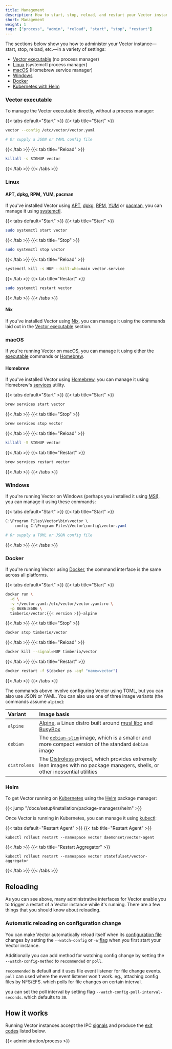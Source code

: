 ```yaml
---
title: Management
description: How to start, stop, reload, and restart your Vector instance
short: Management
weight: 1
tags: ["process", "admin", "reload", "start", "stop", "restart"]
---
```


The sections below show you how to administer your Vector instance—start, stop, reload, etc.—in a variety of settings:

* [Vector executable](#vector-executable) (no process manager)
* [Linux](#linux) (systemctl process manager)
* [macOS](#macos) (Homebrew service manager)
* [Windows](#windows)
* [Docker](#docker)
* [Kubernetes with Helm](#helm)

### Vector executable

To manage the Vector executable directly, without a process manager:

{{< tabs default="Start" >}}
{{< tab title="Start" >}}

```bash
vector --config /etc/vector/vector.yaml

# Or supply a JSON or YAML config file
```

{{< /tab >}}
{{< tab title="Reload" >}}

```bash
killall -s SIGHUP vector
```

{{< /tab >}}
{{< /tabs >}}

### Linux

#### APT, dpkg, RPM, YUM, pacman

If you've installed Vector using [APT], [dpkg], [RPM], [YUM] or [pacman], you can manage it using [systemctl].

{{< tabs default="Start" >}}
{{< tab title="Start" >}}

```bash
sudo systemctl start vector
```

{{< /tab >}}
{{< tab title="Stop" >}}

```bash
sudo systemctl stop vector
```

{{< /tab >}}
{{< tab title="Reload" >}}

```bash
systemctl kill -s HUP --kill-who=main vector.service
```

{{< /tab >}}
{{< tab title="Restart" >}}

```bash
sudo systemctl restart vector
```

{{< /tab >}}
{{< /tabs >}}

#### Nix

If you've installed Vector using [Nix], you can manage it using the commands laid out in the [Vector
executable](#vector-executable) section.

### macOS

If you're running Vector on macOS, you can manage it using either the [executable](#vector-executable) commands or
[Homebrew](#homebrew).

#### Homebrew

If you've installed Vector using [Homebrew], you can manage it using Homebrew's [services][brew_services] utility.

{{< tabs default="Start" >}}
{{< tab title="Start" >}}

```bash
brew services start vector
```

{{< /tab >}}
{{< tab title="Stop" >}}

```bash
brew services stop vector
```

{{< /tab >}}
{{< tab title="Reload" >}}

```bash
killall -S SIGHUP vector
```

{{< /tab >}}
{{< tab title="Restart" >}}

```bash
brew services restart vector
```

{{< /tab >}}
{{< /tabs >}}

### Windows

If you're running Vector on Windows (perhaps you installed it using [MSI]), you can manage it using these commands:

{{< tabs default="Start" >}}
{{< tab title="Start" >}}

```powershell
C:\Program Files\Vector\bin\vector \
  --config C:\Program Files\Vector\config\vector.yaml

# Or supply a TOML or JSON config file
```

{{< /tab >}}
{{< /tabs >}}

### Docker

If you're running Vector using [Docker], the command interface is the same across all platforms.

{{< tabs default="Start" >}}
{{< tab title="Start" >}}

```bash
docker run \
  -d \
  -v ~/vector.yaml:/etc/vector/vector.yaml:ro \
  -p 8686:8686 \
  timberio/vector:{{< version >}}-alpine
```

{{< /tab >}}
{{< tab title="Stop" >}}

```bash
docker stop timberio/vector
```

{{< /tab >}}
{{< tab title="Reload" >}}

```bash
docker kill --signal=HUP timberio/vector
```

{{< /tab >}}
{{< tab title="Restart" >}}

```bash
docker restart -f $(docker ps -aqf "name=vector")
```

{{< /tab >}}
{{< /tabs >}}

The commands above involve configuring Vector using TOML, but you can also use JSON or YAML. You can also use one of
three image variants (the commands assume `alpine`):

Variant | Image basis
:-------|:-----------
`alpine` | [Alpine](https://hub.docker.com/_/alpine), a Linux distro built around [musl libc](https://www.musl-libc.org) and [BusyBox](https://busybox.net)
`debian` | The [`debian-slim`](https://hub.docker.com/_/debian) image, which is a smaller and more compact version of the standard `debian` image
`distroless` | The [Distroless](https://github.com/GoogleContainerTools/distroless) project, which provides extremely lean images with no package managers, shells, or other inessential utilities

### Helm

To get Vector running on [Kubernetes] using the [Helm] package manager:

{{< jump "/docs/setup/installation/package-managers/helm" >}}

Once Vector is running in Kubernetes, you can manage it using [kubectl]:

{{< tabs default="Restart Agent" >}}
{{< tab title="Restart Agent" >}}

```shell
kubectl rollout restart --namespace vector daemonset/vector-agent
```

{{< /tab >}}
{{< tab title="Restart Aggregator" >}}

```shell
kubectl rollout restart --namespace vector statefulset/vector-aggregator
```

{{< /tab >}}
{{< /tabs >}}

## Reloading

As you can see above, many administrative interfaces for Vector enable you to trigger a restart of a Vector instance while it's running. There are a few things that you should know about reloading.

### Automatic reloading on configuration change

You can make Vector automatically reload itself when its [configuration file][configuration] changes by setting the `--watch-config` or `-w` [flag][watch_config] when you first start your Vector instance.

Additionally you can add method for watching config change by setting the `--watch-config-method` to `recommended` or `poll`.

`recommended` is default and it uses file event listener for file change events.
`poll` can used where the event listener won't work. eg., attaching config files by NFS/EFS. which polls for file changes on certain interval.

you can set the poll interval by setting flag `--watch-config-poll-interval-seconds`. which defaults to `30`.

## How it works

Running Vector instances accept the IPC [signals](#signals) and produce the [exit codes](#exit-codes) listed below.

{{< administration/process >}}

[apt]: /docs/setup/installation/package-managers/apt
[brew_services]: https://github.com/Homebrew/homebrew-services
[bug]: https://github.com/vectordotdev/vector/issues/new?labels=type%3A+bug
[configuration]: /docs/reference/configuration
[docker]: /docs/setup/installation/platforms/docker
[dpkg]: /docs/setup/installation/package-managers/dpkg
[helm]: https://helm.sh
[homebrew]: /docs/setup/installation/package-managers/homebrew
[kubectl]: https://kubernetes.io/docs/reference/kubectl
[kubernetes]: https://kubernetes.io
[msi]: /docs/setup/installation/package-managers/msi
[nix]: /docs/setup/installation/package-managers/nix
[rpm]: /docs/setup/installation/package-managers/rpm
[pacman]: /docs/setup/installation/package-managers/pacman
[sources]: /docs/reference/configuration/sources
[systemctl]: https://man7.org/linux/man-pages//man1/systemctl.1.html
[watch_config]: /docs/reference/cli/#vector-watch-config
[yum]: /docs/setup/installation/package-managers/yum
